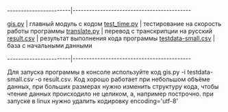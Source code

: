 ﻿-----------------------|-------------------------------------------

[gis.py](https://github.com/dbbdementev/gis/blob/master/gis.py)               | главный модуль с кодом
[test_time.py](https://github.com/dbbdementev/gis/blob/master/test_time.py)      | тестирование на скорость работы программы
[translate.py](https://github.com/dbbdementev/gis/blob/master/translate.py)         | перевод с транскрипции на русский
[result.csv](https://github.com/dbbdementev/gis/blob/master/result.csv)           | результат выполнения кода программы
[testdata-small.csv](https://github.com/dbbdementev/gis/blob/master/testdata-small.csv)   | база с начальными данными

-----------------------|-------------------------------------------

Для запуска программы в консоле используйте код gis.py -i testdata-small.csv -o result.csv.
Код хорошо работает при небольшом объёме данных, при больших размерах нужно изменить структуру кода, чтобы чтение
данных происходило не целиком, а, например построчно.
при запуске в linux нужно удалить кодировку encoding='utf-8'



